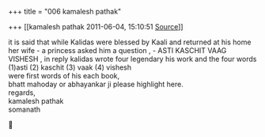 +++
title = "006 kamalesh pathak"

+++
[[kamalesh pathak	2011-06-04, 15:10:51 [Source](https://groups.google.com/g/samskrita/c/DnMsnfE8Bqg)]]



it is said that while Kalidas were blessed by Kaali and returned at his home her wife - a princess asked him a question , - ASTI KASCHIT VAAG VISHESH , in reply kalidas wrote four legendary his work and the four words (1)asti (2) kaschit (3) vaak (4) vishesh  
were first words of his each book,  
bhatt mahoday or abhayankar ji please highlight here.  
regards,  
kamalesh pathak  
somanath



